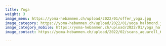 ```yaml
---
title: Yoga
weight: 3
image_menu: https://yoma-hebammen.ch/upload/2022/01/offer_yoga.jpg
image_category: https://yoma-hebammen.ch/upload/2022/01/yoga_halbmond.jpg
image_category_mobile: https://yoma-hebammen.ch/upload/2022/01/yoga_halbmond_mobile.jpg
image_contact: https://yoma-hebammen.ch/upload/2022/02/scans_aquarell_600ppi-5-_6-3.jpg

---
```


